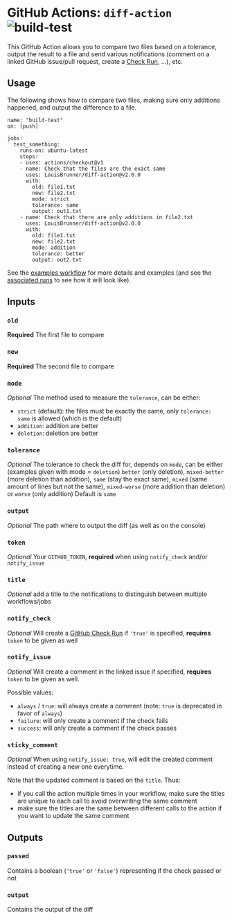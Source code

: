# GitHub Actions: `diff-action` ![build-test](https://github.com/LouisBrunner/diff-action/workflows/build-test/badge.svg)

This GitHub Action allows you to compare two files based on a tolerance, output the result to a file and send various notifications (comment on a linked GitHub issue/pull request, create a [Check Run](https://developer.github.com/v3/checks/runs/#create-a-check-run), ...), etc.

## Usage

The following shows how to compare two files, making sure only additions happened, and output the difference to a file.

```
name: "build-test"
on: [push]

jobs:
  test_something:
    runs-on: ubuntu-latest
    steps:
    - uses: actions/checkout@v1
    - name: Check that the files are the exact same
      uses: LouisBrunner/diff-action@v2.0.0
      with:
        old: file1.txt
        new: file2.txt
        mode: strict
        tolerance: same
        output: out1.txt
    - name: Check that there are only additions in file2.txt
      uses: LouisBrunner/diff-action@v2.0.0
      with:
        old: file1.txt
        new: file2.txt
        mode: addition
        tolerance: better
        output: out2.txt
```

See the [examples workflow](.github/workflows/examples.yml) for more details and examples (and see the [associated runs](https://github.com/LouisBrunner/diff-action/actions?query=workflow%3Aexamples) to see how it will look like).

## Inputs

### `old`

**Required** The first file to compare

### `new`

**Required** The second file to compare

### `mode`

_Optional_ The method used to measure the `tolerance`, can be either:

* `strict` (default): the files must be exactly the same, only `tolerance: same` is allowed (which is the default)
* `addition`: addition are better
* `deletion`: deletion are better

### `tolerance`

_Optional_ The tolerance to check the diff for, depends on `mode`, can be either (examples given with mode = `deletion`) `better` (only deletion), `mixed-better` (more deletion than addition), `same` (stay the exact same), `mixed` (same amount of lines but not the same), `mixed-worse` (more addition than deletion) or `worse` (only addition)
Default is `same`

### `output`

_Optional_ The path where to output the diff (as well as on the console)

### `token`

_Optional_ Your `GITHUB_TOKEN`, **required** when using `notify_check` and/or `notify_issue`

### `title`

_Optional_ add a title to the notifications to distinguish between multiple workflows/jobs

### `notify_check`

_Optional_ Will create a [GitHub Check Run](https://developer.github.com/v3/checks/runs/#create-a-check-run) if `'true'` is specified, **requires** `token` to be given as well

### `notify_issue`

_Optional_ Will create a comment in the linked issue if specified, **requires** `token` to be given as well.

Possible values:

 - `always` / `true`: will always create a comment (note: `true` is deprecated in favor of `always`)
 - `failure`: will only create a comment if the check fails
 - `success`: will only create a comment if the check passes

### `sticky_comment`

_Optional_ When using `notify_issue: true`, will edit the created comment instead of creating a new one everytime.

Note that the updated comment is based on the `title`. Thus:

* if you call the action multiple times in your workflow, make sure the titles are unique to each call to avoid overwriting the same comment
* make sure the titles are the same between different calls to the action if you want to update the same comment

## Outputs

### `passed`

Contains a boolean (`'true'` or `'false'`) representing if the check passed or not

### `output`

Contains the output of the diff
